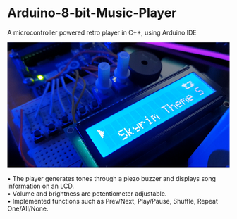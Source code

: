 # Arduino-8-bit-Music-Player
A microcontroller powered retro player in C++, using Arduino IDE

![](Demo.png?raw=true "Title")

• The player generates tones through a piezo buzzer and displays song information on an LCD.\
• Volume and brightness are potentiometer adjustable.\
• Implemented functions such as Prev/Next, Play/Pause, Shuffle, Repeat One/All/None.



